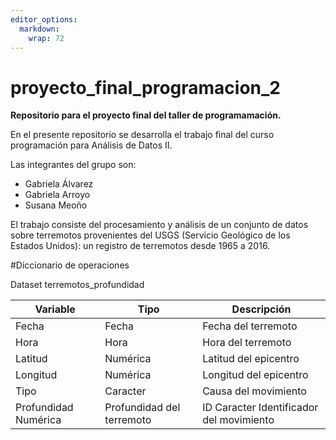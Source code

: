 ```yaml
---
editor_options:
  markdown:
    wrap: 72
---
```


# proyecto_final_programacion_2

**Repositorio para el proyecto final del taller de programamación.**

En el presente repositorio se desarrolla el trabajo final del curso
programación para Análisis de Datos II.

Las integrantes del grupo son:

-   Gabriela Álvarez
-   Gabriela Arroyo
-   Susana Meoño

El trabajo consiste del procesamiento y análisis de un conjunto de datos
sobre terremotos provenientes del USGS (Servicio Geológico de los
Estados Unidos): un registro de terremotos desde 1965 a 2016.


#Diccionario de operaciones

Dataset terremotos_profundidad

|Variable | Tipo | Descripción |
|---------|------|-------------|
| Fecha | Fecha | Fecha del terremoto |
| Hora | Hora | Hora del terremoto | 
|Latitud | Numérica | Latitud del epicentro | 
|Longitud | Numérica | Longitud del epicentro | 
|Tipo | Caracter | Causa del movimiento |
| Profundidad Numérica | Profundidad del terremoto |ID Caracter Identificador del movimiento|


